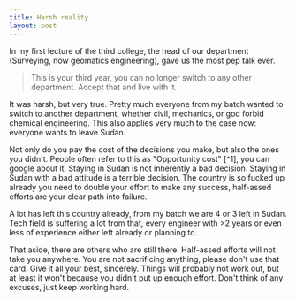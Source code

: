 ```yaml
---
title: Harsh reality
layout: post
---
```


In my first lecture of the third college, the head of our department (Surveying, now geomatics engineering), gave us the most pep talk ever. 
> This is your third year, you can no longer switch to any other department. Accept that and live with it.

It was harsh, but very true. Pretty much everyone from my batch wanted to switch to another department, whether civil, mechanics, or god forbid chemical engineering. This also applies very much to the case now: everyone wants to leave Sudan. 

Not only do you pay the cost of the decisions you make, but also the ones you didn't. People often refer to this as "Opportunity cost" [^1], you can google about it. Staying in Sudan is not inherently a bad decision. Staying in Sudan with a bad attitude is a terrible decision. The country is so fucked up already you need to double your effort to make any success, half-assed efforts are your clear path into failure.

A lot has left this country already, from my batch we are 4 or 3 left in Sudan. Tech field is suffering a lot from that, every engineer with >2 years or even less of experience either left already or planning to.

That aside, there are others who are still there. Half-assed efforts will not take you anywhere. You are not sacrificing anything, please don't use that card. Give it all your best, sincerely. Things will probably not work out, but at least it won't because you didn't put up enough effort. Don't think of any excuses, just keep working hard.